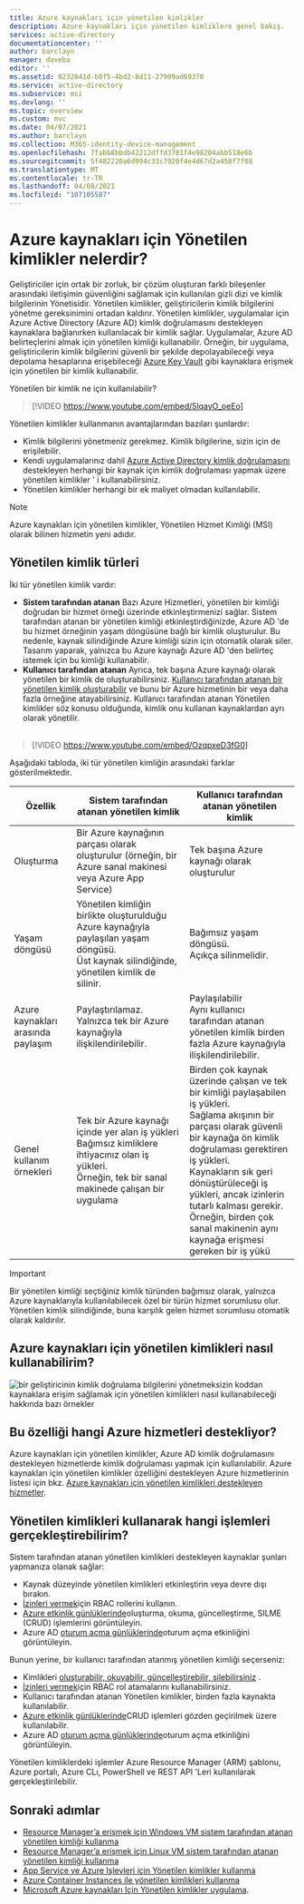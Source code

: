 ```yaml
---
title: Azure kaynakları için yönetilen kimlikler
description: Azure kaynakları için yönetilen kimliklere genel bakış.
services: active-directory
documentationcenter: ''
author: barclayn
manager: daveba
editor: ''
ms.assetid: 0232041d-b8f5-4bd2-8d11-27999ad69370
ms.service: active-directory
ms.subservice: msi
ms.devlang: ''
ms.topic: overview
ms.custom: mvc
ms.date: 04/07/2021
ms.author: barclayn
ms.collection: M365-identity-device-management
ms.openlocfilehash: 7fabb8bbdb42212dffd3781f4e98204abb518e6b
ms.sourcegitcommit: 5f482220a6d994c33c7920f4e4d67d2a450f7f08
ms.translationtype: MT
ms.contentlocale: tr-TR
ms.lasthandoff: 04/08/2021
ms.locfileid: "107105587"
---
```

# <a name="what-are-managed-identities-for-azure-resources"></a>Azure kaynakları için Yönetilen kimlikler nelerdir?

Geliştiriciler için ortak bir zorluk, bir çözüm oluşturan farklı bileşenler arasındaki iletişimin güvenliğini sağlamak için kullanılan gizli dizi ve kimlik bilgilerinin Yönetisidir. Yönetilen kimlikler, geliştiricilerin kimlik bilgilerini yönetme gereksinimini ortadan kaldırır. Yönetilen kimlikler, uygulamalar için Azure Active Directory (Azure AD) kimlik doğrulamasını destekleyen kaynaklara bağlanırken kullanılacak bir kimlik sağlar. Uygulamalar, Azure AD belirteçlerini almak için yönetilen kimliği kullanabilir. Örneğin, bir uygulama, geliştiricilerin kimlik bilgilerini güvenli bir şekilde depolayabileceği veya depolama hesaplarına erişebileceği [Azure Key Vault](../../key-vault/general/overview.md) gibi kaynaklara erişmek için yönetilen bir kimlik kullanabilir.

Yönetilen bir kimlik ne için kullanılabilir?</br>

> [!VIDEO https://www.youtube.com/embed/5lqayO_oeEo]

Yönetilen kimlikler kullanmanın avantajlarından bazıları şunlardır:

- Kimlik bilgilerini yönetmeniz gerekmez. Kimlik bilgilerine, sizin için de erişilebilir.
- Kendi uygulamalarınız dahil [Azure Active Directory kimlik doğrulamasını](../authentication/overview-authentication.md) destekleyen herhangi bir kaynak için kimlik doğrulaması yapmak üzere yönetilen kimlikler ' i kullanabilirsiniz.
- Yönetilen kimlikler herhangi bir ek maliyet olmadan kullanılabilir.

> [!NOTE]
> Azure kaynakları için yönetilen kimlikler, Yönetilen Hizmet Kimliği (MSI) olarak bilinen hizmetin yeni adıdır.

## <a name="managed-identity-types"></a>Yönetilen kimlik türleri

İki tür yönetilen kimlik vardır:

- **Sistem tarafından atanan** Bazı Azure Hizmetleri, yönetilen bir kimliği doğrudan bir hizmet örneği üzerinde etkinleştirmenizi sağlar. Sistem tarafından atanan bir yönetilen kimliği etkinleştirdiğinizde, Azure AD 'de bu hizmet örneğinin yaşam döngüsüne bağlı bir kimlik oluşturulur. Bu nedenle, kaynak silindiğinde Azure kimliği sizin için otomatik olarak siler. Tasarım yaparak, yalnızca bu Azure kaynağı Azure AD 'den belirteç istemek için bu kimliği kullanabilir.
- **Kullanıcı tarafından atanan** Ayrıca, tek başına Azure kaynağı olarak yönetilen bir kimlik de oluşturabilirsiniz. [Kullanıcı tarafından atanan bir yönetilen kimlik oluşturabilir](how-to-manage-ua-identity-portal.md) ve bunu bir Azure hizmetinin bir veya daha fazla örneğine atayabilirsiniz. Kullanıcı tarafından atanan Yönetilen kimlikler söz konusu olduğunda, kimlik onu kullanan kaynaklardan ayrı olarak yönetilir. </br></br>

> [!VIDEO https://www.youtube.com/embed/OzqpxeD3fG0]

Aşağıdaki tabloda, iki tür yönetilen kimliğin arasındaki farklar gösterilmektedir.

|  Özellik    | Sistem tarafından atanan yönetilen kimlik | Kullanıcı tarafından atanan yönetilen kimlik |
|------|----------------------------------|--------------------------------|
| Oluşturma |  Bir Azure kaynağının parçası olarak oluşturulur (örneğin, bir Azure sanal makinesi veya Azure App Service) | Tek başına Azure kaynağı olarak oluşturulur |
| Yaşam döngüsü | Yönetilen kimliğin birlikte oluşturulduğu Azure kaynağıyla paylaşılan yaşam döngüsü. <br/> Üst kaynak silindiğinde, yönetilen kimlik de silinir. | Bağımsız yaşam döngüsü. <br/> Açıkça silinmelidir. |
| Azure kaynakları arasında paylaşım | Paylaştırılamaz. <br/> Yalnızca tek bir Azure kaynağıyla ilişkilendirilebilir. | Paylaşılabilir <br/> Aynı kullanıcı tarafından atanan yönetilen kimlik birden fazla Azure kaynağıyla ilişkilendirilebilir. |
| Genel kullanım örnekleri | Tek bir Azure kaynağı içinde yer alan iş yükleri <br/> Bağımsız kimliklere ihtiyacınız olan iş yükleri. <br/> Örneğin, tek bir sanal makinede çalışan bir uygulama | Birden çok kaynak üzerinde çalışan ve tek bir kimliği paylaşabilen iş yükleri. <br/> Sağlama akışının bir parçası olarak güvenli bir kaynağa ön kimlik doğrulaması gerektiren iş yükleri. <br/> Kaynakların sık geri dönüştürüleceği iş yükleri, ancak izinlerin tutarlı kalması gerekir. <br/> Örneğin, birden çok sanal makinenin aynı kaynağa erişmesi gereken bir iş yükü |

> [!IMPORTANT]
> Bir yönetilen kimliği seçtiğiniz kimlik türünden bağımsız olarak, yalnızca Azure kaynaklarıyla kullanılabilecek özel bir türün hizmet sorumlusu olur. Yönetilen kimlik silindiğinde, buna karşılık gelen hizmet sorumlusu otomatik olarak kaldırılır.

## <a name="how-can-i-use-managed-identities-for-azure-resources"></a>Azure kaynakları için yönetilen kimlikleri nasıl kullanabilirim?

![bir geliştiricinin kimlik doğrulama bilgilerini yönetmeksizin koddan kaynaklara erişim sağlamak için yönetilen kimlikleri nasıl kullanabileceği hakkında bazı örnekler](media/overview/when-use-managed-identities.png)

## <a name="what-azure-services-support-the-feature"></a>Bu özelliği hangi Azure hizmetleri destekliyor?<a name="which-azure-services-support-managed-identity"></a>

Azure kaynakları için yönetilen kimlikler, Azure AD kimlik doğrulamasını destekleyen hizmetlerde kimlik doğrulaması yapmak için kullanılabilir. Azure kaynakları için yönetilen kimlikler özelliğini destekleyen Azure hizmetlerinin listesi için bkz. [Azure kaynakları için yönetilen kimlikleri destekleyen hizmetler](./services-support-managed-identities.md).

## <a name="which-operations-can-i-perform-using-managed-identities"></a>Yönetilen kimlikleri kullanarak hangi işlemleri gerçekleştirebilirim?

Sistem tarafından atanan yönetilen kimlikleri destekleyen kaynaklar şunları yapmanıza olanak sağlar:

- Kaynak düzeyinde yönetilen kimlikleri etkinleştirin veya devre dışı bırakın.
- [İzinleri vermek](howto-assign-access-portal.md)için RBAC rollerini kullanın.
- [Azure etkinlik günlüklerinde](../../azure-resource-manager/management/view-activity-logs.md)oluşturma, okuma, güncelleştirme, SILME (CRUD) işlemlerini görüntüleyin.
- Azure AD [oturum açma günlüklerinde](../reports-monitoring/concept-sign-ins.md)oturum açma etkinliğini görüntüleyin.

Bunun yerine, bir kullanıcı tarafından atanmış yönetilen kimliği seçerseniz:

- Kimlikleri [oluşturabilir, okuyabilir, güncelleştirebilir, silebilirsiniz](how-to-manage-ua-identity-portal.md) .
- [İzinleri vermek](howto-assign-access-portal.md)için RBAC rol atamalarını kullanabilirsiniz.
- Kullanıcı tarafından atanan Yönetilen kimlikler, birden fazla kaynakta kullanılabilir.
- [Azure etkinlik günlüklerinde](../../azure-resource-manager/management/view-activity-logs.md)CRUD işlemleri gözden geçirilmek üzere kullanılabilir.
- Azure AD [oturum açma günlüklerinde](../reports-monitoring/concept-sign-ins.md)oturum açma etkinliğini görüntüleyin.

Yönetilen kimliklerdeki işlemler Azure Resource Manager (ARM) şablonu, Azure portalı, Azure CLı, PowerShell ve REST API 'Leri kullanılarak gerçekleştirilebilir.

## <a name="next-steps"></a>Sonraki adımlar

* [Resource Manager’a erişmek için Windows VM sistem tarafından atanan yönetilen kimliği kullanma](tutorial-windows-vm-access-arm.md)
* [Resource Manager’a erişmek için Linux VM sistem tarafından atanan yönetilen kimliği kullanma](tutorial-linux-vm-access-arm.md)
* [App Service ve Azure Işlevleri için Yönetilen kimlikler kullanma](../../app-service/overview-managed-identity.md)
* [Azure Container Instances ile yönetilen kimlikleri kullanma](../../container-instances/container-instances-managed-identity.md)
* [Microsoft Azure kaynakları Için Yönetilen kimlikler uygulama](https://www.pluralsight.com/courses/microsoft-azure-resources-managed-identities-implementing).
